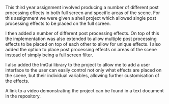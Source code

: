 This third year assignment involved producing a number of different post processing effects in both full screen and specific areas of the scene.
For this assignment we were given a shell project which allowed single post processing effects to be placed on the full screen.

I then added a number of different post processing effects. On top of this the implementation was also extended to allow 
multiple post processing effects to be placed on top of each other to allow for unique effects. I also added the option to 
place post processing effects on areas of the scene instead of simply being a full screen filter.

I also added the ImGui library to the project to allow me to add a user interface to the user can easily control not only 
what effects are placed on the scene, but their individual variables, allowing further customisation of the effects.

A link to a video demonstrating the project can be found in a text document in the repository.



